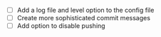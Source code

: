 - [ ] Add a log file and level option to the config file
- [ ] Create more sophisticated commit messages
- [ ] Add option to disable pushing